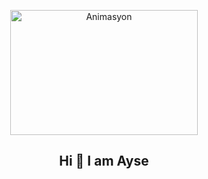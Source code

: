 <p align="center">
  <img src="assets/banner4.gif" alt="Animasyon" width="300" height="200">
</p>


<h2 align="center"> Hi 👋 I am Ayse</h2>


